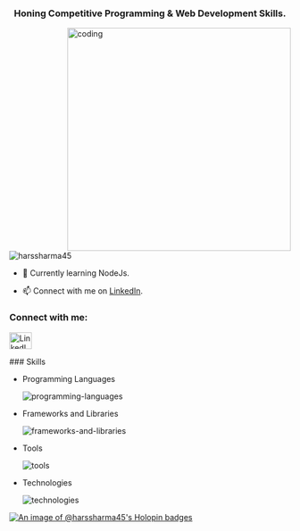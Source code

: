 
<h3 align="center">Honing Competitive Programming & Web Development Skills.</h3>
<img align="right" alt="coding" width="400" src="https://media.tenor.com/GfSX-u7VGM4AAAAC/coding.gif" />

<p align="left">
  <img src="https://komarev.com/ghpvc/?username=harssharma45&label=Profile%20views&color=0e75b6&style=flat" alt="harssharma45" />
</p>

- 🌱 Currently learning NodeJs.

- 📫 Connect with me on [LinkedIn](https://www.linkedin.com/in/harsh-sharma-848560230/).

<h3 align="left">Connect with me:</h3>
<p align="left">
  <a href="https://linkedin.com/in/harsh-sharma-848560230/" target="_blank">
    <img align="center" src="https://raw.githubusercontent.com/rahuldkjain/github-profile-readme-generator/master/src/images/icons/Social/linked-in-alt.svg" alt="LinkedIn" height="30" width="40" />
  </a>
</p>

<p align="left">
  ### Skills

- Programming Languages

  ![programming-languages](https://skillicons.dev/icons?i=cpp,python,css,javascript,c)

- Frameworks and Libraries

  ![frameworks-and-libraries](https://skillicons.dev/icons?i=react,nodejs)

- Tools

  ![tools](https://skillicons.dev/icons?i=vscode,sublime,github)


- Technologies

  ![technologies](https://skillicons.dev/icons?i=git)
  

[![An image of @harssharma45's Holopin badges](https://holopin.me/harssharma45)](https://holopin.io/@harssharma45)


